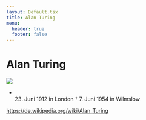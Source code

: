 ```yaml
---
layout: Default.tsx
title: Alan Turing
menu:
  header: true
  footer: false
---
```


# Alan Turing

![](/media/images/alanturing.jpg)

-
  23. Juni 1912 in London † 7. Juni 1954 in Wilmslow

<https://de.wikipedia.org/wiki/Alan_Turing>
